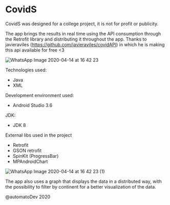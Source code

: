 # CovidS

CovidS was designed for a college project, it is not for profit or publicity.

The app brings the results in real time using the API consumption through the Retrofit library and distributing it throughout the app.
Thanks to javieraviles (https://github.com/javieraviles/covidAPI) in which he is making this api available for free <3

![WhatsApp Image 2020-04-14 at 16 42 23](https://user-images.githubusercontent.com/58223932/79267253-3f7f5300-7e6f-11ea-87df-c5e82c159781.jpeg)

Technologies used:
* Java
* XML

Development environment used:
* Android Studio 3.6

JDK:
* JDK 8

External libs used in the project
* Retrofit
* GSON retrofit
* SpinKit (ProgressBar)
* MPAndroidChart

![WhatsApp Image 2020-04-14 at 16 42 23 (1)](https://user-images.githubusercontent.com/58223932/79267250-3e4e2600-7e6f-11ea-95df-b03f42ac70d4.jpeg)

The app also uses a graph that displays the data in a distributed way, with the possibility to filter by continent for a better visualization of the data.

@automatoDev
2020
